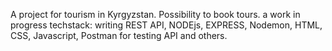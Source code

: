 A project for tourism in Kyrgyzstan. Possibility to book tours. a work in progress
techstack: writing REST API, NODEjs, EXPRESS, Nodemon, HTML, CSS, Javascript, Postman for testing API and others.
